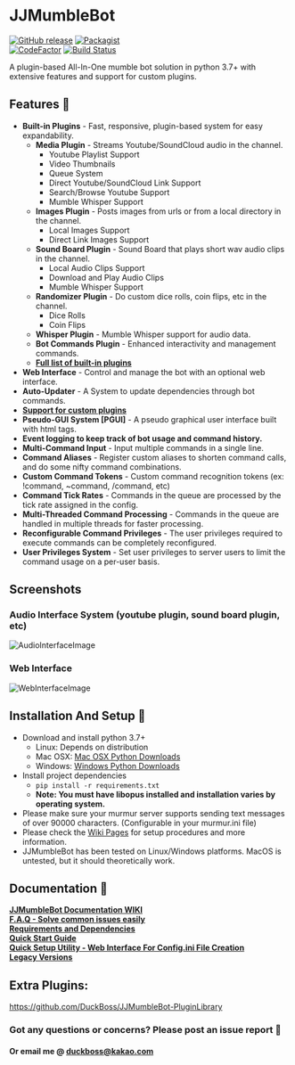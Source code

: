 # JJMumbleBot
[![GitHub release](https://img.shields.io/github/release/DuckBoss/JJMumbleBot.svg)](https://github.com/DuckBoss/JJMumbleBot/releases/latest)
[![Packagist](https://img.shields.io/badge/License-GPL-blue.svg)](https://github.com/DuckBoss/JJMumbleBot/blob/master/LICENSE)
<br>
[![CodeFactor](https://www.codefactor.io/repository/github/duckboss/jjmumblebot/badge)](https://www.codefactor.io/repository/github/duckboss/jjmumblebot)
[![Build Status](https://travis-ci.com/DuckBoss/JJMumbleBot.svg?branch=master)](https://travis-ci.com/DuckBoss/JJMumbleBot)

A plugin-based All-In-One mumble bot solution in python 3.7+ with extensive features and support for custom plugins.


## Features  🚀 
- <b>Built-in Plugins</b> - Fast, responsive, plugin-based system for easy expandability.
  - <b>Media Plugin</b> - Streams Youtube/SoundCloud audio in the channel.
    - Youtube Playlist Support
    - Video Thumbnails
    - Queue System
    - Direct Youtube/SoundCloud Link Support
    - Search/Browse Youtube Support
    - Mumble Whisper Support
  - <b>Images Plugin</b> - Posts images from urls or from a local directory in the channel.
    - Local Images Support
    - Direct Link Images Support
  - <b>Sound Board Plugin</b> - Sound Board that plays short wav audio clips in the channel.
    - Local Audio Clips Support
    - Download and Play Audio Clips
    - Mumble Whisper Support
  - <b>Randomizer Plugin</b> - Do custom dice rolls, coin flips, etc in the channel.
    - Dice Rolls
    - Coin Flips
  - <b>Whisper Plugin</b> - Mumble Whisper support for audio data.
  - <b>Bot Commands Plugin</b> - Enhanced interactivity and management commands.
  - <b><a href="https://github.com/DuckBoss/JJMumbleBot/wiki">Full list of built-in plugins</a></b>
- <b>Web Interface</b> - Control and manage the bot with an optional web interface.
- <b>Auto-Updater</b> - A System to update dependencies through bot commands.
- <b><a href="https://github.com/DuckBoss/JJMumbleBot/wiki/Plugins">Support for custom plugins</a></b>
- <b>Pseudo-GUI System [PGUI]</b> - A pseudo graphical user interface built with html tags.
- <b>Event logging to keep track of bot usage and command history.</b>
- <b>Multi-Command Input</b> - Input multiple commands in a single line.
- <b>Command Aliases</b> - Register custom aliases to shorten command calls, and do some nifty command combinations.
- <b>Custom Command Tokens</b> - Custom command recognition tokens (ex: !command, ~command, /command, etc)
- <b>Command Tick Rates</b> - Commands in the queue are processed by the tick rate assigned in the config.
- <b>Multi-Threaded Command Processing</b> - Commands in the queue are handled in multiple threads for faster processing.
- <b>Reconfigurable Command Privileges</b> - The user privileges required to execute commands can be completely reconfigured.
- <b>User Privileges System</b> - Set user privileges to server users to limit the command usage on a per-user basis.

## Screenshots
### Audio Interface System (youtube plugin, sound board plugin, etc)
![AudioInterfaceImage](https://user-images.githubusercontent.com/20238115/88094381-75fcf600-cb61-11ea-8113-495db67a415d.png)
### Web Interface
![WebInterfaceImage](https://user-images.githubusercontent.com/20238115/88028907-44efd780-cb07-11ea-85b8-21cc7d841ec3.png)

## Installation And Setup 🏃
- Download and install python 3.7+
    - Linux: Depends on distribution
    - Mac OSX: <a href="https://www.python.org/downloads/mac-osx/">Mac OSX Python Downloads</a>
    - Windows: <a href="https://www.python.org/downloads/windows/">Windows Python Downloads</a>
- Install project dependencies
    - `pip install -r requirements.txt`
    - <b>Note: You must have libopus installed and installation varies by operating system.</b>
- Please make sure your murmur server supports sending text messages of over 90000 characters. (Configurable in your murmur.ini file)
- Please check the <a href="https://github.com/DuckBoss/JJMumbleBot/wiki">Wiki Pages</a> for setup procedures and more information.
- JJMumbleBot has been tested on Linux/Windows platforms. MacOS is untested, but it should theoretically work.

## Documentation 📝 
<b><a href="https://github.com/DuckBoss/JJMumbleBot/wiki">JJMumbleBot Documentation WIKI</a></b> <br>
<b><a href="https://github.com/DuckBoss/JJMumbleBot/wiki/Frequently-Asked-Questions">F.A.Q - Solve common issues easily</a></b> <br>
<b><a href="https://github.com/DuckBoss/JJMumbleBot/wiki/Requirements">Requirements and Dependencies</a></b> <br>
<b><a href="https://github.com/DuckBoss/JJMumbleBot/wiki/Quick-Start">Quick Start Guide</a></b> <br>
<b><a href="https://duckboss.github.io/JJMumbleBot/pages/qsu.html">Quick Setup Utility - Web Interface For Config.ini File Creation</a></b> <br>
<b><a href="https://github.com/DuckBoss/JJMumbleBot/wiki/LegacyVersions">Legacy Versions</a></b> 

## Extra Plugins:
<a href="https://github.com/DuckBoss/JJMumbleBot-PluginLibrary">https://github.com/DuckBoss/JJMumbleBot-PluginLibrary</a>

### Got any questions or concerns? Please post an issue report 👋 
#### Or email me @ <a href="mailto:duckboss@kakao.com">duckboss@kakao.com</a>
